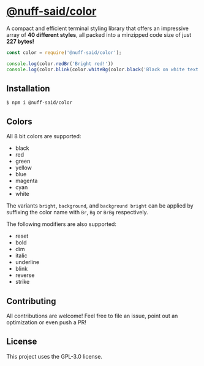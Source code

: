 # [@nuff-said/color][repo-npm]

A compact and efficient terminal styling library that offers an impressive array
of **40 different styles**, all packed into a minzipped code size of just **227 bytes!**

```javascript
const color = require('@nuff-said/color');

console.log(color.redBr('Bright red!'))
console.log(color.blink(color.whiteBg(color.black('Black on white text which blinks!'))))
```

## Installation

```shell
$ npm i @nuff-said/color
```

## Colors

All 8 bit colors are supported:

- black
- red
- green
- yellow
- blue
- magenta
- cyan
- white

The variants `bright`, `background`, and `background bright` can be applied by
suffixing the color name with `Br`, `Bg` or `BrBg` respectively.

The following modifiers are also supported:

- reset
- bold
- dim
- italic
- underline
- blink
- reverse
- strike

## Contributing

All contributions are welcome! Feel free to file an issue, point out an
optimization or even push a PR!

## License

This project uses the GPL-3.0 license.

[repo-npm]: https://npm.im/@nuff-said/color
